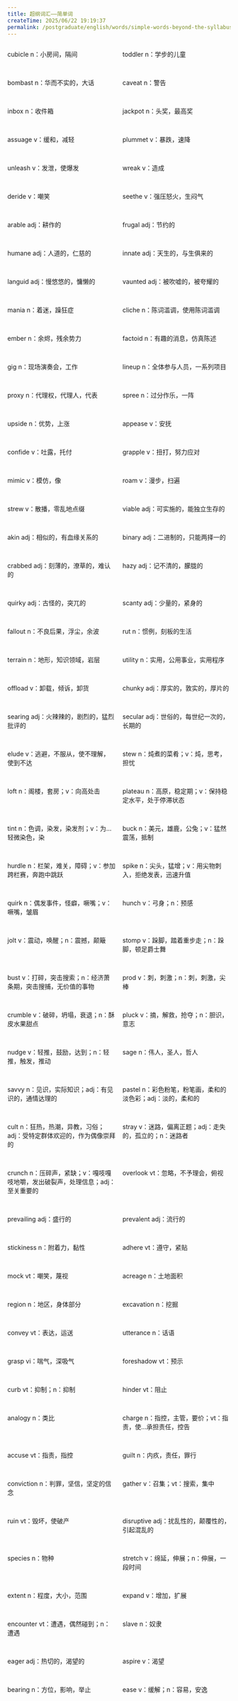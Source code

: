 ```yaml
---
title: 超纲词汇——简单词
createTime: 2025/06/22 19:19:37
permalink: /postgraduate/english/words/simple-words-beyond-the-syllabus/
---
```


<div class="word-list">

cubicle n：小房间，隔间

toddler n：学步的儿童

bombast n：华而不实的，大话

caveat  n：警告

inbox   n：收件箱

jackpot n：头奖，最高奖

assuage v：缓和，减轻

plummet v：暴跌，速降

unleash v：发泄，使爆发

wreak   v：造成

deride  v：嘲笑

seethe  v：强压怒火，生闷气

arable  adj：耕作的

frugal  adj：节约的

humane  adj：人道的，仁慈的

innate  adj：天生的，与生俱来的

languid adj：慢悠悠的，慵懒的

vaunted adj：被吹嘘的，被夸耀的

mania   n：着迷，躁狂症

cliche  n：陈词滥调，使用陈词滥调

ember   n：余烬，残余势力

factoid n：有趣的消息，仿真陈述

gig n：现场演奏会，工作

lineup  n：全体参与人员，一系列项目

proxy   n：代理权，代理人，代表

spree   n：过分作乐，一阵

upside  n：优势，上涨

appease v：安抚

 confide    v：吐露，托付

grapple     v：扭打，努力应对

mimic   v：模仿，像

roam    v：漫步，扫遍

strew   v：散播，零乱地点缀

viable  adj：可实施的，能独立生存的

akin    adj：相似的，有血缘关系的

binary  adj：二进制的，只能两择一的

crabbed adj：刻薄的，潦草的，难认的

hazy    adj：记不清的，朦胧的

quirky  adj：古怪的，突兀的

scanty  adj：少量的，紧身的

fallout n：不良后果，浮尘，余波

rut n：惯例，刻板的生活

terrain n：地形，知识领域，岩层

utility n：实用，公用事业，实用程序

offload v：卸载，倾诉，卸货

chunky  adj：厚实的，敦实的，厚片的

searing adj：火辣辣的，剧烈的，猛烈批评的

secular adj：世俗的，每世纪一次的，长期的

elude   v：逃避，不服从，使不理解，使到不达

stew    n：炖煮的菜肴；v：炖，思考，担忧

loft    n：阁楼，套房；v：向高处击

plateau n：高原，稳定期；v：保持稳定水平，处于停滞状态

tint    n：色调，染发，染发剂；v：为...轻微染色，染

buck    n：美元，雄鹿，公兔；v：猛然震荡，抵制

hurdle  n：栏架，难关，障碍；v：参加跨栏赛，奔跑中跳跃

spike   n：尖头，猛增；v：用尖物刺入，拒绝发表，迅速升值

quirk   n：偶发事件，怪癖，噘嘴；v：噘嘴，皱眉

hunch   v：弓身；n：预感

jolt    v：震动，唤醒；n：震撼，颠簸

stomp   v：跺脚，踏着重步走；n：跺脚，顿足爵士舞

bust    v：打碎，突击搜索；n：经济萧条期，突击搜捕，无价值的事物

prod    v：刺，刺激；n：刺，刺激，尖棒

crumble v：破碎，坍塌，衰退；n：酥皮水果甜点

pluck   v：摘，解救，抢夺；n：胆识，意志

nudge   v：轻推，鼓励，达到；n：轻推，触发，推动

sage    n：伟人，圣人，哲人

savvy   n：见识，实际知识；adj：有见识的，通情达理的

pastel  n：彩色粉笔，粉笔画，柔和的淡色彩；adj：淡的，柔和的

cult    n：狂热，热潮，异教，习俗；adj：受特定群体欢迎的，作为偶像崇拜的

stray   v：迷路，偏离正题；adj：走失的，孤立的；n：迷路者

crunch  n：压碎声，紧缺；v：嘎吱嘎吱地嚼，发出破裂声，处理信息；adj：至关重要的

overlook    vt：忽略，不予理会，俯视

prevailing  adj：盛行的

prevalent   adj：流行的

stickiness  n：附着力，黏性

adhere  vt：遵守，紧贴

mock    vt：嘲笑，蔑视

acreage n：土地面积

region  n：地区，身体部分

excavation  n：挖掘

convey  vt：表达，运送

utterance   n：话语

grasp   vi：喘气，深吸气

foreshadow  vt：预示

curb    vt：抑制；n：抑制

hinder  vt：阻止

analogy n：类比

charge  n：指控，主管，要价；vt：指责，使...承担责任，控告

accuse  vt：指责，指控

guilt   n：内疚，责任，罪行

conviction  n：判罪，坚信，坚定的信念

gather  v：召集；vt：搜索，集中

ruin    vt：毁坏，使破产

disruptive  adj：扰乱性的，颠覆性的，引起混乱的

species n：物种

stretch v：绵延，伸展；n：伸展，一段时间

extent  n：程度，大小，范围

expand  v：增加，扩展

encounter   vt：遭遇，偶然碰到；n：遭遇

slave   n：奴隶

eager   adj：热切的，渴望的

aspire  v：渴望

bearing n：方位，影响，举止

ease    v：缓解；n：容易，安逸

</div>

<style>
.word-list {
  display: grid;
  grid-template-columns: 1fr 1fr; 
  gap: 1rem;
}
.word-list div {
  white-space: pre;
}
</style>